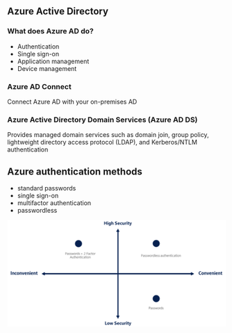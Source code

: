 ## Azure Active Directory
### What does Azure AD do?
- Authentication
- Single sign-on
- Application management
- Device management

### Azure AD Connect
Connect Azure AD with your on-premises AD

### Azure Active Directory Domain Services (Azure AD DS)
Provides managed domain services such as domain join, group policy, lightweight directory access protocol (LDAP), and Kerberos/NTLM authentication

## Azure authentication methods
- standard passwords
- single sign-on
- multifactor authentication
- passwordless

![authentication method](images/authentication_methods.png)


